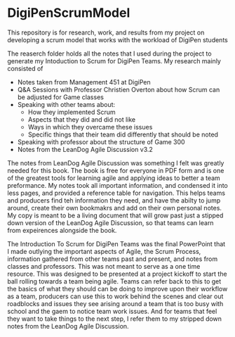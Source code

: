 # DigiPenScrumModel
This repository is for research, work, and results from my project on developing a scrum model that works with the workload of DigiPen students

The reaserch folder holds all the notes that I used during the project to generate my Intoduction to Scrum for DigiPen Teams. My research mainly consisted of
  - Notes taken from Management 451 at DigiPen
  - Q&A Sessions with Professor Christien Overton about how Scrum can be adjusted for Game classes
  - Speaking with other teams about:
    - How they implemented Scrum
    - Aspects that they did and did not like
    - Ways in which they overcame these issues
    - Specific things that their team did differently that should be noted
  - Speaking with professor about the structure of Game 300
  - Notes from the LeanDog Agile Discussion v3.2

The notes from LeanDog Agile Discussion was something I felt was greatly needed for this book. The book is free for everyone in PDF form and is one of the greatest tools for learning agile and applying ideas to better a team preformance. My notes took all important information, and condensed it into less pages, and provided a reference table for navigation. This helps teams and producers find teh information they need, and have the abilty to jump around, create their own bookmakrs and add on their own personal notes. My copy is meant to be a living document that will grow past just a stipped down version of the LeanDog Agile Discussion, so that teams can learn from expeirences alongside the book.

The Introduction To Scrum for DigiPen Teams was the final PowerPoint that I made outlying the important aspects of Agile, the Scrum Process, information gathered from other teams past and present, and notes from classes and professors. This was not meant to serve as a one time resource. This was designed to be presented at a project kickoff to start the ball rolling towards a team being agile. Teams can refer back to this to get the basics of what they should can be doing to improve upon their workflow as a team, producers can use this to work behind the scenes and clear out roadblocks and issues they see arising around a team that is too busy with school and the gaem to notice team work issues. And for teams that feel they want to take things to the next step, I refer them to my stripped down notes from the LeanDog Agile Discussion.
